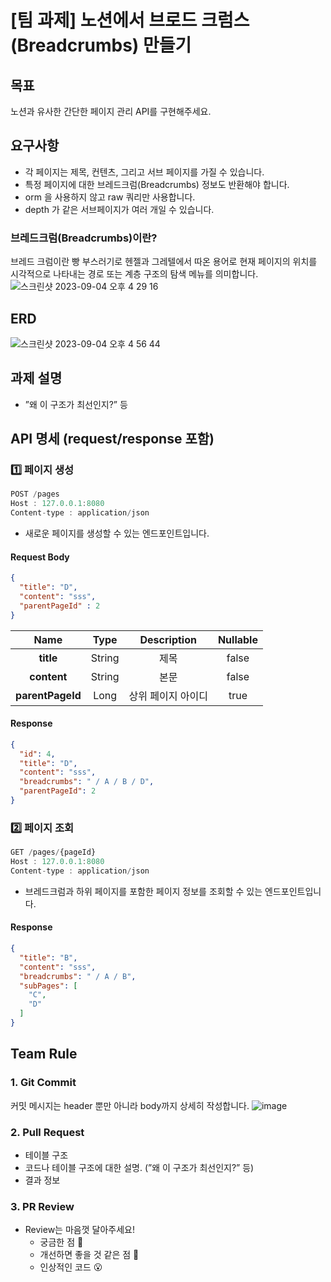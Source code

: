 # [팀 과제] 노션에서 브로드 크럼스(Breadcrumbs) 만들기


## 목표
노션과 유사한 간단한 페이지 관리 API를 구현해주세요.

## 요구사항
- 각 페이지는 제목, 컨텐츠, 그리고 서브 페이지를 가질 수 있습니다. 
- 특정 페이지에 대한 브레드크럼(Breadcrumbs) 정보도 반환해야 합니다.
- orm 을 사용하지 않고 raw 쿼리만 사용합니다.
- depth 가 같은 서브페이지가 여러 개일 수 있습니다.

### 브레드크럼(Breadcrumbs)이란?
브레드 크럼이란 빵 부스러기로 헨젤과 그레텔에서 따온 용어로 현재 페이지의 위치를 시각적으로 나타내는 경로 또는 계층 구조의 탐색 메뉴를 의미합니다.
![스크린샷 2023-09-04 오후 4 29 16](https://github.com/minju412/jenkins-test/assets/59405576/16d5307d-92f6-4450-935b-3fcc2c386c0b)


## ERD
![스크린샷 2023-09-04 오후 4 56 44](https://github.com/minju412/jenkins-test/assets/59405576/77c5c3cf-a40e-4d61-8507-72ef4efda990)


## 과제 설명
- ”왜 이 구조가 최선인지?” 등



## API 명세 (request/response 포함)
### 1️⃣ 페이지 생성
```javascript
POST /pages
Host : 127.0.0.1:8080
Content-type : application/json
```
- 새로운 페이지를 생성할 수 있는 엔드포인트입니다.

#### Request Body
```json
{
  "title": "D",
  "content": "sss",
  "parentPageId" : 2
}
```
|    Name     |  Type  | Description | Nullable |
|:-----------:|:------:|:-----------:|:--------:|
|  **title**  | String |     제목      |  false   |
|**content** | String |     본문      |  false   |
|**parentPageId** |  Long   | 상위 페이지 아이디  |   true    |

#### Response
```json
{
  "id": 4,
  "title": "D",
  "content": "sss",
  "breadcrumbs": " / A / B / D",
  "parentPageId": 2
}
````

### 2️⃣ 페이지 조회
```javascript
GET /pages/{pageId}
Host : 127.0.0.1:8080
Content-type : application/json
```
- 브레드크럼과 하위 페이지를 포함한 페이지 정보를 조회할 수 있는 엔드포인트입니다.

#### Response
```json
{
  "title": "B",
  "content": "sss",
  "breadcrumbs": " / A / B",
  "subPages": [
    "C",
    "D"
  ]
}
````

## Team Rule
### 1. Git Commit
커밋 메시지는 header 뿐만 아니라 body까지 상세히 작성합니다.
![image](https://github.com/petit-a-petit/team-assignment-1/assets/139187207/f7c77232-cab1-4b5c-a85a-96f12c703cf9)

### 2. Pull Request
- 테이블 구조
- 코드나 테이블 구조에 대한 설명. (”왜 이 구조가 최선인지?” 등)
- 결과 정보

### 3. PR Review
- Review는 마음껏 달아주세요!
  - 궁금한 점 🤔
  - 개선하면 좋을 것 같은 점 🚧
  - 인상적인 코드 😮

